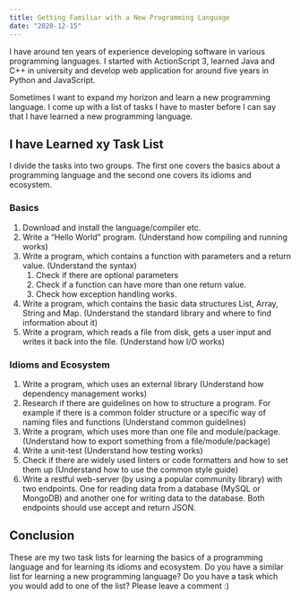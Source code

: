 ```yaml
---
title: Getting Familiar with a New Programming Language
date: "2020-12-15"
---
```


I have around ten years of experience developing software in various programming languages. I started with ActionScript 3, learned Java and C++ in university and develop web application for around five years in Python and JavaScript.

Sometimes I want to expand my horizon and learn a new programming language. I come up with a list of tasks I have to master before I can say that I have learned a new programming language.

## I have Learned xy Task List

I divide the tasks into two groups. The first one covers the basics about a programming language and the second one covers its idioms and ecosystem.

### Basics

1. Download and install the language/compiler etc.
2. Write a “Hello World” program. (Understand how compiling and running works)
3. Write a program, which contains a function with parameters and a return value. (Understand the syntax)
   1. Check if there are optional parameters
   2. Check if a function can have more than one return value.
   3. Check how exception handling works.
4. Write a program, which contains the basic data structures List, Array, String and Map. (Understand the standard library and where to find information about it)
5. Write a program, which reads a file from disk, gets a user input and writes it back into the file. (Understand how I/O works)

### Idioms and Ecosystem

1. Write a program, which uses an external library (Understand how dependency management works)
2. Research if there are guidelines on how to structure a program. For example if there is a common folder structure or a specific way of naming files and functions (Understand common guidelines)
3. Write a program, which uses more than one file and module/package. (Understand how to export something from a file/module/package)
4. Write a unit-test (Understand how testing works)
5. Check if there are widely used linters or code formatters and how to set them up (Understand how to use the common style guide)
6. Write a restful web-server (by using a popular community library) with two endpoints. One for reading data from a database (MySQL or MongoDB) and another one for writing data to the database. Both endpoints should use accept and return JSON.

## Conclusion

These are my two task lists for learning the basics of a programming language and for learning its idioms and ecosystem. Do you have a similar list for learning a new programming language? Do you have a task which you would add to one of the list? Please leave a comment :)
